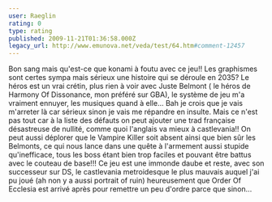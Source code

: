```yaml
---
user: Raeglin
rating: 0
type: rating
published: 2009-11-21T01:36:58.000Z
legacy_url: http://www.emunova.net/veda/test/64.htm#comment-12457
---
```

Bon sang mais qu'est-ce que konami à foutu avec ce jeu!!
Les graphismes sont certes sympa mais sérieux une histoire qui se déroule en 2035?
Le héros est un vrai crétin, plus rien à voir avec Juste Belmont ( le héros de Harmony Of Dissonance, mon préféré sur GBA), le système de jeu m'a vraiment ennuyer, les musiques quand à elle...
Bah je crois que je vais m'arreter là car sérieux sinon je vais me répandre en insulte.
Mais ce n'est pas tout car à la liste des défauts on peut ajouter une trad française désastreuse de nullité, comme quoi l'anglais va mieux à castlevania!!
On peut aussi déplorer que le Vampire Killer soit absent ainsi que bien sûr les Belmonts, ce qui nous lance dans une quête à l'armement aussi stupide qu'inefficace, tous les boss étant bien trop faciles et pouvant être battus avec le couteau de base!!! 
Ce jeu est une immonde daube et reste, avec son successeur sur DS, le castlevania metroidesque le plus mauvais auquel j'ai pu joué (ah non y a aussi portrait of ruin) heureusement que Order Of Ecclesia est arrivé après pour remettre un peu d'ordre parce que sinon...